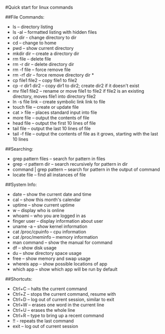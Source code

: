 #Quick start for linux commands

##File Commands:
 - ls – directory listing
 - ls -al – formatted listing with hidden files
 - cd dir - change directory to dir
 - cd – change to home
 - pwd – show current directory
 - mkdir dir – create a directory dir
 - rm file – delete file
 - rm -r dir – delete directory dir
 - rm -f file – force remove file
 - rm -rf dir – force remove directory dir *
 - cp file1 file2 – copy file1 to file2
 - cp -r dir1 dir2 – copy dir1 to dir2; create dir2 if it doesn't exist
 - mv file1 file2 – rename or move file1 to file2 if file2 is an existing directory, moves file1 into directory file2
 - ln -s file link – create symbolic link link to file
 - touch file – create or update file
 - cat > file – places standard input into file
 - more file – output the contents of file
 - head file – output the first 10 lines of file
 - tail file – output the last 10 lines of file
 - tail -f file – output the contents of file as it grows, starting with the last 10 lines 

##Searching:
 - grep pattern files – search for pattern in files
 - grep -r pattern dir – search recursively for pattern in dir
 - command | grep pattern – search for pattern in the output of command
 - locate file – find all instances of file
 
##System Info:
 - date – show the current date and time
 - cal – show this month's calendar
 - uptime – show current uptime
 - w – display who is online
 - whoami – who you are logged in as
 - finger user – display information about user
 - uname -a – show kernel information
 - cat /proc/cpuinfo – cpu information
 - cat /proc/meminfo – memory information
 - man command – show the manual for command
 - df – show disk usage
 - du – show directory space usage
 - free – show memory and swap usage
 - whereis app – show possible locations of app
 - which app – show which app will be run by default

##Shortcuts:
 - Ctrl+C – halts the current command
 - Ctrl+Z – stops the current command, resume with
 - Ctrl+D – log out of current session, similar to exit
 - Ctrl+W – erases one word in the current line
 - Ctrl+U – erases the whole line
 - Ctrl+R – type to bring up a recent command
 - !! - repeats the last command
 - exit – log out of current session
